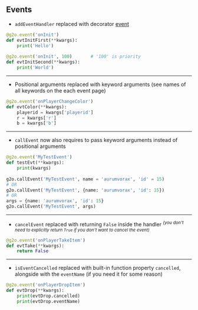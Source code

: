 ## Events

* `addEventHandler` replaced with decorator [event](events/event.md)
```python
@g2o.event('onInit')
def evtInitFirst(**kwargs):
    print('Hello')
    
@g2o.event('onInit', 100)       # '100' is priority
def evtInitSecond(**kwargs):
    print('World')
```
---
* Positional arguments replaced with keyword arguments (see names of all keywords on the each event page)
```python
@g2o.event('onPlayerChangeColor')
def evtColor(**kwargs):
    playerid = kwargs['playerid']
    r = kwargs['r']
    b = kwargs['b']
```
---
* `callEvent` now also requires to pass keyword arguments instead of positional arguments
```python
@g2o.event('MyTestEvent')
def testEvt(**kwargs):
    print(kwargs)
    
g2o.callEvent('MyTestEvent', name = 'aurumvorax', 'id' = 15)
# OR
g2o.callEvent('MyTestEvent', {name: 'aurumvorax', 'id': 15})
# OR
args = {name: 'aurumvorax', 'id': 15}
g2o.callEvent('MyTestEvent', args)
```
---
* `cancelEvent` replaced with returning `False` inside the handler
<sup>*(you don't need to explicitly return `True` if you don't want to cancel the event)*</sup>
```python
@g2o.event('onPlayerTakeItem')
def evtTake(**kwargs):
    return False
```
---
* `isEventCancelled` replaced with built-in function property `cancelled`, alongside with the `eventName` (if you need it for some reason)
```python
@g2o.event('onPlayerDropItem')
def evtDrop(**kwargs):
    print(evtDrop.cancelled)
    print(evtDrop.eventName)
```